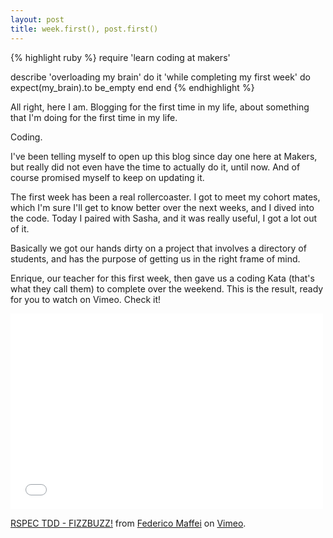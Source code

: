 ```yaml
---
layout: post
title: week.first(), post.first()
---
```


{% highlight ruby %}
require 'learn coding at makers'

describe 'overloading my brain' do
  it 'while completing my first week' do
    expect(my_brain).to be_empty
  end
 end
{% endhighlight %}

All right, here I am. Blogging for the first time in my life, about something that I'm doing for the first time in my life.

Coding.

I've been telling myself to open up this blog since day one here at Makers, but really did not even have the time to actually do it, until now. And of course promised myself to keep on updating it.

The first week has been a real rollercoaster. I got to meet my cohort mates, which I'm sure I'll get to know better over the next weeks, and I dived into the code. Today I paired with Sasha, and it was really useful, I got a lot out of it.

Basically we got our hands dirty on a project that involves a directory of students, and has the purpose of getting us in the right frame of mind.

Enrique, our teacher for this first week, then gave us a coding Kata (that's what they call them) to complete over the weekend.
This is the result, ready for you to watch on Vimeo. Check it!

<iframe src="//player.vimeo.com/video/95677099" width="500" height="313" frameborder="0" webkitallowfullscreen mozallowfullscreen allowfullscreen></iframe> <p><a href="http://vimeo.com/95677099">RSPEC TDD - FIZZBUZZ!</a> from <a href="http://vimeo.com/user28227225">Federico Maffei</a> on <a href="https://vimeo.com">Vimeo</a>.</p>